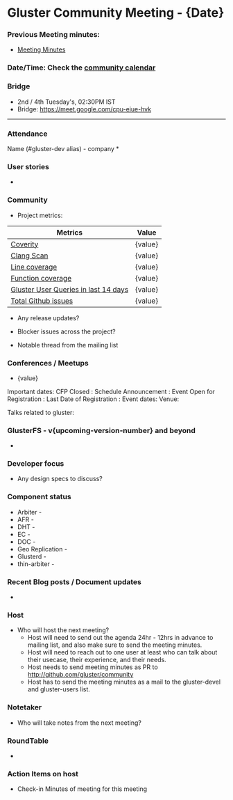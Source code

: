 # Gluster Community Meeting -  {Date}


### Previous Meeting minutes:

- [Meeting Minutes](https://github.com/gluster/community/tree/master/meetings)

### Date/Time: Check the [community calendar](https://calendar.google.com/event?action=TEMPLATE&tmeid=MDQ0YmRydTllMXYzdWFoMmpsbjdqNXJlYmNfMjAyMDEwMjdUMDkwMDAwWiBzYWptb2hhbUByZWRoYXQuY29t&tmsrc=sajmoham%40redhat.com&scp=ALL)

### Bridge
  - 2nd / 4th Tuesday's, 02:30PM IST
  - Bridge: https://meet.google.com/cpu-eiue-hvk


-------

### Attendance
Name (#gluster-dev alias) - company
*

### User stories
*

### Community

* Project metrics:

|    Metrics                |   Value  |
| ------------------------- | -------- |
|[Coverity](https://scan.coverity.com/projects/gluster-glusterfs)  | {value}  |
|[Clang Scan](https://build.gluster.org/job/clang-scan/lastBuild/) |   {value}  |
|[Line coverage](https://build.gluster.org/job/line-coverage/lastCompletedBuild/Line_20Coverage_20Report/)|    {value} |
|[Function coverage](https://build.gluster.org/job/line-coverage/lastCompletedBuild/Line_20Coverage_20Report/)|    {value} |
|[Gluster User Queries in last 14 days](https://lists.gluster.org/pipermail/gluster-users/2020-January/thread.html)        |     {value}     |
|[Total Github issues](https://github.com/gluster/glusterfs/issues)       |    {value}   |


* Any release updates?

* Blocker issues across the project?


* Notable thread from the mailing list


### Conferences / Meetups

* {value}

Important dates:
CFP Closed :
Schedule Announcement :
Event Open for Registration :
Last Date of Registration :
Event dates:
Venue:

Talks related to gluster:



### GlusterFS - v{upcoming-version-number} and beyond
*

### Developer focus

* Any design specs to discuss?



### Component status
* Arbiter -
* AFR -
* DHT -
* EC -
* DOC -
* Geo Replication -
* Glusterd -
* thin-arbiter -



### Recent Blog posts / Document updates
*


### Host

* Who will host the next meeting?
  - Host will need to send out the agenda 24hr - 12hrs in advance to mailing list, and also make sure to send the meeting minutes.
  - Host will need to reach out to one user at least who can talk about their usecase, their experience, and their needs.
  - Host needs to send meeting minutes as PR to http://github.com/gluster/community
  - Host has to send the meeting minutes as a mail to the gluster-devel and gluster-users list.


### Notetaker

* Who will take notes from the next meeting?


### RoundTable
*


### Action Items on host
* Check-in Minutes of meeting for this meeting

